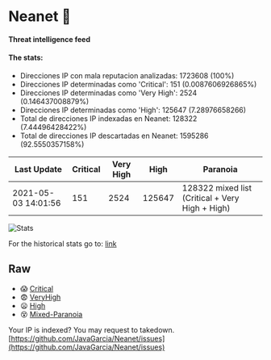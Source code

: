 # Neanet :hocho:
#### Threat intelligence feed
#### The stats:

- Direcciones IP con mala reputacion analizadas: 1723608 (100%)
- Direcciones IP determinadas como 'Critical':  151 (0.0087606926865%)
- Direcciones IP determinadas como 'Very High':  2524 (0.146437008879%)
- Direcciones IP determinadas como 'High':  125647 (7.28976658266)
- Total de direcciones IP indexadas en Neanet:  128322 (7.44496428422%)
- Total de direcciones IP descartadas en Neanet:  1595286 (92.5550357158%)

| Last Update | Critical | Very High | High | Paranoia |
| --- | --- | --- | --- | --- |
| 2021-05-03 14:01:56 | 151 | 2524 | 125647 | 128322 mixed list (Critical + Very High + High)|

![Stats](https://docs.google.com/spreadsheets/d/e/2PACX-1vSnaNMIXVabIpDJjufMlzH7poXnshF3mgd8Is1g9ytUEzVsP5my4Trn8f-xkoLLQ38xpL3HtmUexLo6/pubchart?oid=501124687&format=image)

For the historical stats go to: [link](/stats.csv)
## Raw
- :scream: [Critical](https://raw.githubusercontent.com/JavaGarcia/Neanet/master/blacklists/neanet_critical.txt)
- :fearful: [VeryHigh](https://raw.githubusercontent.com/JavaGarcia/Neanet/master/blacklists/neanet_veryHigh.txtt)
- :frowning: [High](https://raw.githubusercontent.com/JavaGarcia/Neanet/master/blacklists/neanet_high.txt)
- :dizzy_face: [Mixed-Paranoia](https://raw.githubusercontent.com/JavaGarcia/Neanet/master/blacklists/neanet_all.txt)


Your IP is indexed? You may request to takedown. [https://github.com/JavaGarcia/Neanet/issues](https://github.com/JavaGarcia/Neanet/issues)





















































































































































































































































































































































































































































































































































































































































































































































































































































































































































































































































































































































































































































































































































































































































































































































































































































































































































































































































































































































































































































































































































































































































































































































































































































































































































































































































































































































































































































































































































































































































































































































































































































































































































































































































































































































































































































































































































































































































































































































































































































































































































































































































































































































































































































































































































































































































































































































































































































































































































































































































































































































































































































































































































































































































































































































































































































































































































































































































































































































































































































































































































































































































































